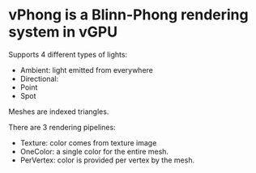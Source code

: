 # vPhong is a Blinn-Phong rendering system in vGPU

Supports 4 different types of lights:
* Ambient: light emitted from everywhere
* Directional: 
* Point
* Spot

Meshes are indexed triangles.

There are 3 rendering pipelines:
* Texture: color comes from texture image
* OneColor: a single color for the entire mesh.
* PerVertex: color is provided per vertex by the mesh.

